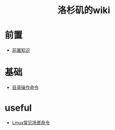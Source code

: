 # <center>洛杉矶的wiki</center>

# 前置
- [前置知识](linux/pre.md)

# 基础
- [目录操作命令](linux/目录操作命令.md)

# useful
- [Linux常见场景命令](linux/useful.md)